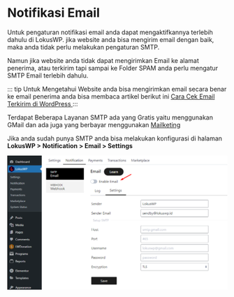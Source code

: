 
# Notifikasi Email

Untuk pengaturan notifikasi email anda dapat mengaktifkannya terlebih dahulu di LokusWP. 
jika website anda bisa mengirim email dengan baik, maka anda tidak perlu melakukan pengaturan SMTP.

Namun jika website anda tidak dapat mengirimkan Email ke alamat penerima, atau terkirim tapi sampai ke Folder SPAM
anda perlu mengatur SMTP Email terlebih dahulu.

::: tip
Untuk Mengetahui Website anda bisa mengirimkan email secara benar ke email penerima
anda bisa membaca artikel berikut ini [Cara Cek Email Terkirim di WordPress ]( https://lokuswp.id/blog/)
:::

Terdapat Beberapa Layanan SMTP ada yang Gratis yaitu menggunakan GMail
dan ada juga yang berbayar menggunakan [Mailketing ](https://bagil.ink/aff?affid=4493)

Jika anda sudah punya SMTP anda bisa melakukan konfigurasi di halaman<br>
**LokusWP > Notification > Email > Settings**

![Setup Email](../../lwdonation/assets/setupEmail.png)